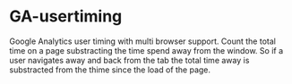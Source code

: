 # GA-usertiming
Google Analytics user timing with multi browser support. 
Count the total time on a page substracting the time spend away from the window. So if a user navigates away and back from the tab the total time away is substracted from the thime since the load of the page.  
